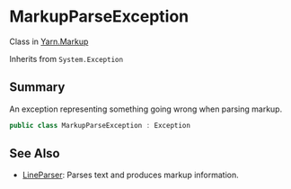 # MarkupParseException

Class in [Yarn.Markup](/docs/api/csharp/yarn.markup.md)

Inherits from `System.Exception`

## Summary


An exception representing something going wrong when parsing markup.


```csharp
public class MarkupParseException : Exception
```

## See Also

* [LineParser](/docs/api/csharp/yarn.markup.lineparser.md): Parses text and produces markup information.

